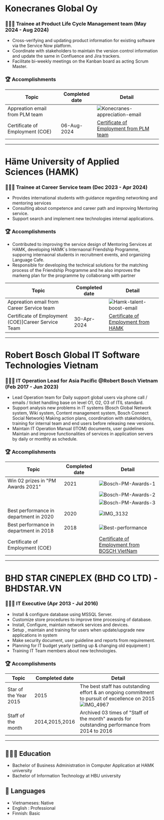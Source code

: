 # Konecranes Global Oy
### 👨🏻‍💻 Trainee at Product Life Cycle Management team (May 2024 - Aug 2024)

- Cross-verifying and updating product information for existing software via the Service Now platform.
- Coordinate with stakeholders to maintain the version control information and update the same in Confluence and Jira trackers.
- Facilitate bi-weekly meetings on the Kanban board as acting Scrum Master.

### 🏆 Accomplishments

 Topic      | Completed date       | Detail         |
|-----------------|----------------|----------------|
| Appreation email from PLM team   |                |  ![Konecranes-appreciation-email](https://github.com/user-attachments/assets/c47891ae-9cd8-4b86-b9d7-1a0058ebfa31) |
| Certificate of Employment (COE)  | 06-Aug-2024    | [Certificate of Employment from PLM team](https://github.com/user-attachments/files/18468105/Employment.Certificate_Huynh.An.Duy-.signed.pdf)|


<hr>

# Häme University of Applied Sciences (HAMK)
### 👨🏻‍💻 Trainee at Career Service team (Dec 2023 - Apr 2024)

- Provides international students with guidance regarding networking and mentoring services
- Consulting about competence and career path and improving Mentoring service.
- Support search and implement new technologies internal applications.

### 🏆 Accomplishments
- Contributed to improving the service design of Mentoring Services at HAMK, developing HAMK´s Internaonal Friendship Programme, supporng internaonal students in recruitment events, and
organizing Language Cafe.
- Responsible for developing the technical solutions for the matching process of the Friendship Programme and he also improves the markeng plan for the programme by collaborang with partner

 Topic            | Completed date      | Detail         |
|-----------------|----------------     |----------------|
| Appreation email from Career Service team |            | ![Hamk-talent-boost-email](https://github.com/user-attachments/assets/982daa94-10b4-47e8-ade9-e4bb94330448) |
| Certificate of Employment (COE)]Career Service Team    | 30-Apr-2024  | [Certificate of Employment from HAMK ](https://github.com/user-attachments/files/18468117/Tyoharjoittelutodistus_DuyTranHuynhAn.pdf)|

<hr>

# Robert Bosch Global IT Software Technologies Vietnam
### 👨🏻‍💻 IT Operation Lead for Asia Pacific @Robert Bosch Vietnam (Feb 2017 - Jun 2023)

- Lead Operation team for Daily support global users via phone call / emails / ticket handling base on level O1, O2, O3 of ITIL standard.
- Support analysis new problems in IT systems (Bosch Global Network system, Wiki system, Content management system, Bosch Connect Social Network)
Making action plans, coordination with stakeholders, training for internal team and end users before releasing new versions.
- Maintain IT Operation Manual (ITOM) documents, user guidelines Maintain and improve functionalities of services in
application servers by daily or monthly as schedule.

### 🏆 Accomplishments


 Topic            | Completed date         | Detail       |
|-----------------|----------------        |----------------|
| Win 02 prizes in "PM Awards 2021"| 2021  |  ![Bosch-PM-Awards-1](https://github.com/user-attachments/assets/821de073-abbb-4623-ae36-9f30f8e4d705)|
|                                  |       |  ![Bosch-PM-Awards-2](https://github.com/user-attachments/assets/20172195-5a5c-44d8-b7d3-066962707f73)|
|                                  |       |  ![Bosch-PM-Awards-3](https://github.com/user-attachments/assets/af9a42ec-d1ef-4200-856d-6dd6c0e746a6)|
| Best performance in department in 2020| 2020 |  ![IMG_3132](https://github.com/user-attachments/assets/7d12cde6-43c3-49c3-a452-ab78d9163b34)|
| Best performance in department in 2018| 2018 |  ![Best-performance](https://github.com/user-attachments/assets/67c2aba6-f3e1-441e-a698-e71fb255d708)
| Certificate of Employment (COE)|  | [Certificate of Employment from BOSCH VietNam ](https://github.com/user-attachments/files/18468123/Bosch-COE-Tran-Huynh-An-Duy.pdf) |

<hr>

# BHD STAR CINEPLEX (BHD CO LTD) - BHDSTAR.VN
### 👨🏻‍💻 IT Executive (Apr 2013 - Jul 2016)
- Install & configure database using MSSQL Server.
- Customize store procedures to improve time processing of database.
- Install, Configure, maintain network services and devices.
- Setup , maintain and training for users when update/upgrade new applications in system
- Make security document, user guideline and reports from requirement.
- Planning for IT budget yearly (setting up & changing old equipment )
- Training IT Team members about new technologies.

### 🏆 Accomplishments

 Topic            | Completed date         | Detail       |
|-----------------|----------------        |----------------|
| Star of the Year 2015 |            2015  |  The best staff has outstanding effort & an ongoing commitment to pursuit of excellence on 2015 ![IMG_4967](https://github.com/user-attachments/assets/c8921140-7b90-4c70-9c2f-a8296c4b667e)|
| Staff of the month    | 2014,2015,2016   |  Archived 03 times of "Staff of the month" awards for outstanding performance from 2014 to 2016|


<hr>

## 👩🏼‍🎓 Education

- Bachelor of Business Administration in Computer Application at HAMK university
- Bachelor of Information Technology at HBU university


## 💬 Languages

- Vietnameses: Native
- English : Professional
- Finnish: Basic
